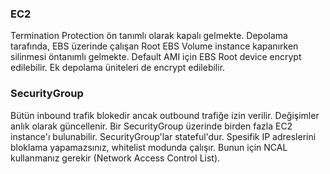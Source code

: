 ### EC2
Termination Protection ön tanımlı olarak kapalı gelmekte.
Depolama tarafında, EBS üzerinde çalışan Root EBS Volume instance kapanırken silinmesi öntanımlı gelmekte.
Default AMI için EBS Root device encrypt edilebilir. 
Ek depolama üniteleri de encrypt edilebilir.

### SecurityGroup
Bütün inbound trafik blokedir ancak outbound trafiğe izin verilir.
Değişimler anlık olarak güncellenir.
Bir SecurityGroup üzerinde birden fazla EC2 instance'ı bulunabilir.
SecurityGroup'lar stateful'dur.
Spesifik IP adreslerini bloklama yapamazsınız, whitelist modunda çalışır. Bunun için NCAL kullanmanız gerekir (Network Access Control List).
